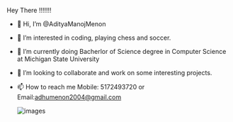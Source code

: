 Hey There !!!!!!!

- 👋 Hi, I’m @AdityaManojMenon
- 👀 I’m interested in coding, playing chess and soccer.
- 🌱 I’m currently doing Bacherlor of Science degree in Computer Science at Michigan State University
- 💞️ I’m looking to collaborate and work on some interesting projects.
- 📫 How to reach me Mobile: 5172493720 or Email:adhumenon2004@gmail.com
  

   ![images](https://github.com/AdityaManojMenon/AdityaManojMenon/assets/143031124/d9b1b1c4-2460-4d8c-aa5a-91a6b7ab49b0)
  



<!---
AdityaManojMenon/AdityaManojMenon is a ✨ special ✨ repository because its `README.md` (this file) appears on your GitHub profile.
You can click the Preview link to take a look at your changes.
--->

